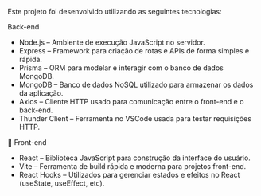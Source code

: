 Este projeto foi desenvolvido utilizando as seguintes tecnologias:

Back-end

- Node.js – Ambiente de execução JavaScript no servidor.
- Express – Framework para criação de rotas e APIs de forma simples e rápida.
- Prisma – ORM para modelar e interagir com o banco de dados MongoDB.
- MongoDB – Banco de dados NoSQL utilizado para armazenar os dados da aplicação.
- Axios – Cliente HTTP usado para comunicação entre o front-end e o back-end.
- Thunder Client – Ferramenta no VSCode usada para testar requisições HTTP.

🎨 Front-end

- React – Biblioteca JavaScript para construção da interface do usuário.
- Vite – Ferramenta de build rápida e moderna para projetos front-end.
- React Hooks – Utilizados para gerenciar estados e efeitos no React (useState, useEffect, etc).
